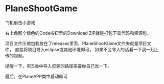 # PlaneShootGame
飞机射击小游戏

右上角那个绿色的Code按钮里的Download ZIP就是打包下载代码和资源包。

项目文件压缩包我放在了releases里面，PlaneShootGame文件夹就是项目文件，
直接将项目导入eclipse或其他环境即可，
如果不会导入的话看一下我一起上传的视频。

提醒一下，RES类中导入资源的路径需要你自己改一下。

最后，在PlaneAPP类中启动即可
